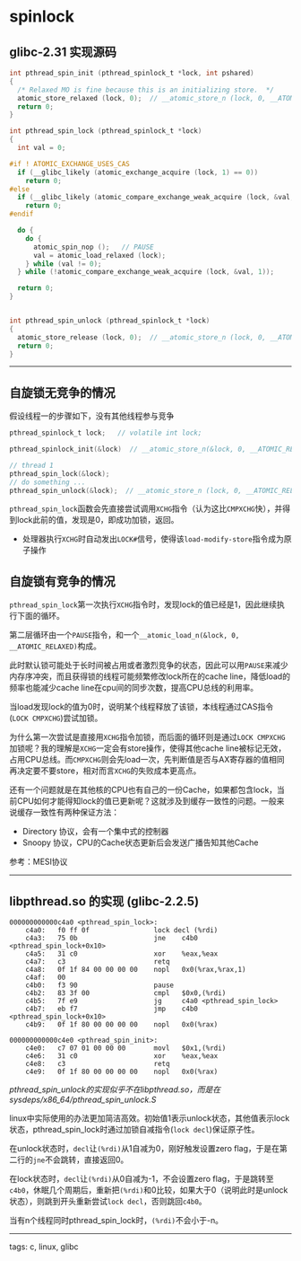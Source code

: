 # spinlock

## glibc-2.31 实现源码

``` c
int pthread_spin_init (pthread_spinlock_t *lock, int pshared)
{
  /* Relaxed MO is fine because this is an initializing store.  */
  atomic_store_relaxed (lock, 0);  // __atomic_store_n (lock, 0, __ATOMIC_RELAXED);  
  return 0;
}

int pthread_spin_lock (pthread_spinlock_t *lock)
{                       
  int val = 0;

#if ! ATOMIC_EXCHANGE_USES_CAS
  if (__glibc_likely (atomic_exchange_acquire (lock, 1) == 0)) 
    return 0;
#else
  if (__glibc_likely (atomic_compare_exchange_weak_acquire (lock, &val, 1)))
    return 0;
#endif

  do {
    do {   
      atomic_spin_nop ();   // PAUSE
      val = atomic_load_relaxed (lock);
    } while (val != 0); 
  } while (!atomic_compare_exchange_weak_acquire (lock, &val, 1));

  return 0;
}


int pthread_spin_unlock (pthread_spinlock_t *lock)
{
  atomic_store_release (lock, 0);  // __atomic_store_n (lock, 0, __ATOMIC_RELEASE);
  return 0;
}

```

----

## 自旋锁无竞争的情况

假设线程一的步骤如下，没有其他线程参与竞争
``` c 
pthread_spinlock_t lock;   // volatile int lock;

pthread_spinlock_init(&lock)  // __atomic_store_n(&lock, 0, __ATOMIC_RELAXED);  //置零

// thread 1
pthread_spin_lock(&lock);
// do something ...
pthread_spin_unlock(&lock);  // __atomic_store_n (lock, 0, __ATOMIC_RELEASE);

```

`pthread_spin_lock`函数会先直接尝试调用`XCHG`指令（认为这比`CMPXCHG`快），并得到lock此前的值，发现是0，即成功加锁，返回。

* 处理器执行`XCHG`时自动发出`LOCK#`信号，使得该`load-modify-store`指令成为原子操作


## 自旋锁有竞争的情况

`pthread_spin_lock`第一次执行`XCHG`指令时，发现lock的值已经是1，因此继续执行下面的循环。

第二层循环由一个`PAUSE`指令，和一个`__atomic_load_n(&lock, 0, __ATOMIC_RELAXED)`构成。

此时默认锁可能处于长时间被占用或者激烈竞争的状态，因此可以用`PAUSE`来减少内存序冲突，而且获得锁的线程可能频繁修改lock所在的cache line，降低load的频率也能减少cache line在cpu间的同步次数，提高CPU总线的利用率。

当load发现lock的值为0时，说明某个线程释放了该锁，本线程通过CAS指令(`LOCK CMPXCHG`)尝试加锁。

为什么第一次尝试是直接用`XCHG`指令加锁，而后面的循环则是通过`LOCK CMPXCHG`加锁呢？我的理解是`XCHG`一定会有store操作，使得其他cache line被标记无效，占用CPU总线。而`CMPXCHG`则会先load一次，先判断值是否与AX寄存器的值相同再决定要不要store，相对而言`XCHG`的失败成本更高点。


还有一个问题就是在其他核的CPU也有自己的一份Cache，如果都包含lock，当前CPU如何才能得知lock的值已更新呢？这就涉及到缓存一致性的问题。一般来说缓存一致性有两种保证方法：
* Directory 协议，会有一个集中式的控制器
* Snoopy 协议，CPU的Cache状态更新后会发送广播告知其他Cache 

参考：MESI协议

---

## libpthread.so 的实现 (glibc-2.2.5)

```ARM Assembly
000000000000c4a0 <pthread_spin_lock>:
    c4a0:   f0 ff 0f                lock decl (%rdi)
    c4a3:   75 0b                   jne    c4b0 <pthread_spin_lock+0x10>
    c4a5:   31 c0                   xor    %eax,%eax
    c4a7:   c3                      retq   
    c4a8:   0f 1f 84 00 00 00 00    nopl   0x0(%rax,%rax,1)
    c4af:   00    
    c4b0:   f3 90                   pause  
    c4b2:   83 3f 00                cmpl   $0x0,(%rdi)
    c4b5:   7f e9                   jg     c4a0 <pthread_spin_lock>
    c4b7:   eb f7                   jmp    c4b0 <pthread_spin_lock+0x10>
    c4b9:   0f 1f 80 00 00 00 00    nopl   0x0(%rax)

000000000000c4e0 <pthread_spin_init>:
    c4e0:   c7 07 01 00 00 00       movl   $0x1,(%rdi)
    c4e6:   31 c0                   xor    %eax,%eax
    c4e8:   c3                      retq
    c4e9:   0f 1f 80 00 00 00 00    nopl   0x0(%rax)
```

*pthread_spin_unlock的实现似乎不在libpthread.so，而是在sysdeps/x86_64/pthread_spin_unlock.S*

linux中实际使用的办法更加简洁高效。初始值1表示unlock状态，其他值表示lock状态，pthread_spin_lock时通过加锁自减指令(`lock decl`)保证原子性。

在unlock状态时，`decl`让`(%rdi)`从1自减为0，刚好触发设置zero flag，于是在第二行的`jne`不会跳转，直接返回0。

在lock状态时，`decl`让`(%rdi)`从0自减为-1，不会设置zero flag，于是跳转至`c4b0`，休眠几个周期后，重新把`(%rdi)`和0比较，如果大于0（说明此时是unlock状态），则跳到开头重新尝试`lock decl`，否则跳回`c4b0`。

当有n个线程同时pthread_spin_lock时，`(%rdi)`不会小于-n。

---

tags: c, linux, glibc
